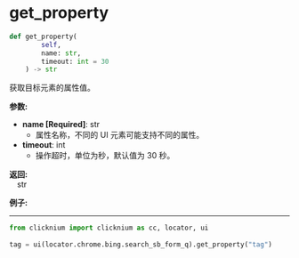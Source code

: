 # get_property
```python
def get_property(
        self,
        name: str,
        timeout: int = 30
    ) -> str
``` 

获取目标元素的属性值。

**参数:**   
- **name [Required]**: str  
    - 属性名称，不同的 UI 元素可能支持不同的属性。
- **timeout**: int  
    -  操作超时，单位为秒，默认值为 30 秒。

**返回:**  
    &emsp;str

**例子:**
***
```python
from clicknium import clicknium as cc, locator, ui
    
tag = ui(locator.chrome.bing.search_sb_form_q).get_property("tag")
```